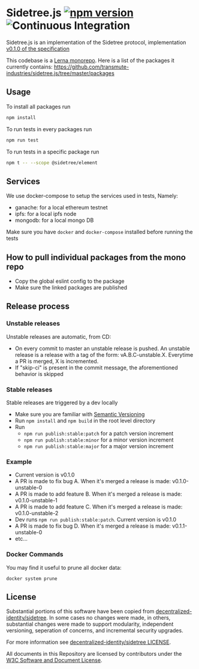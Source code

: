 # Sidetree.js [![npm version](https://badge.fury.io/js/sidetree.js.svg)](https://badge.fury.io/js/sidetree.js) ![Continuous Integration](https://github.com/transmute-industries/sidetree.js/workflows/CI/badge.svg)

Sidetree.js is an implementation of the Sidetree protocol, implementation [v0.1.0 of the specification](https://web.archive.org/web/20200721150053/https://identity.foundation/sidetree/spec/v0.1.0/)

This codebase is a [Lerna monorepo](https://github.com/lerna/lerna). Here is a list of the packages it currently contains: https://github.com/transmute-industries/sidetree.js/tree/master/packages

## Usage

To install all packages run

```bash
npm install
```

To run tests in every packages run

```bash
npm run test
```

To run tests in a specific package run
```bash
npm t -- --scope @sidetree/element
```

## Services

We use docker-compose to setup the services used in tests, Namely:

- ganache: for a local ethereum testnet
- ipfs: for a local ipfs node
- mongodb: for a local mongo DB

Make sure you have `docker` and `docker-compose` installed before running the tests

## How to pull individual packages from the mono repo

- Copy the global eslint config to the package
- Make sure the linked packages are published

## Release process

### Unstable releases

Unstable releases are automatic, from CD:

- On every commit to master an unstable release is pushed. An unstable release is a release with a tag of the form: vA.B.C-unstable.X. Everytime a PR is merged, X is incremented.
- If "skip-ci" is present in the commit message, the aforementioned behavior is skipped

### Stable releases

Stable releases are triggered by a dev locally

- Make sure you are familiar with [Semantic Versioning](https://semver.org/)
- Run `npm install` and `npm build` in the root level directory
- Run
  - `npm run publish:stable:patch` for a patch version increment
  - `npm run publish:stable:minor` for a minor version increment
  - `npm run publish:stable:major` for a major version increment


### Example

- Current version is v0.1.0
- A PR is made to fix bug A. When it's merged a release is made: v0.1.0-unstable-0
- A PR is made to add feature B. When it's merged a release is made: v0.1.0-unstable-1
- A PR is made to add feature C. When it's merged a release is made: v0.1.0-unstable-2
- Dev runs `npm run publish:stable:patch`. Current version is v0.1.0
- A PR is made to fix bug D. When it's merged a release is made: v0.1.1-unstable-0
- etc...

### Docker Commands

You may find it useful to prune all docker data:

```
docker system prune
```

## License

Substantial portions of this software have been copied from [decentralized-identity/sidetree](https://github.com/decentralized-identity/sidetree). In some cases no changes were made, in others, substantial changes were made to support modularity, independent versioning, seperation of concerns, and incremental security upgrades.

For more information see [decentralized-identity/sidetree LICENSE](https://github.com/decentralized-identity/sidetree/blob/master/LICENSE).

All documents in this Repository are licensed by contributors
under the
[W3C Software and Document License](https://www.w3.org/Consortium/Legal/copyright-software).
